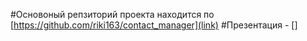 #Основоный репзиторий проекта находится по [https://github.com/riki163/contact_manager](link) 
#Презентация - []

